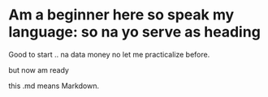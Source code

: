 # Am a beginner here so speak my language: so na yo serve as heading

Good to start .. na data money no let me practicalize before.

but now am ready

this .md means Markdown.

